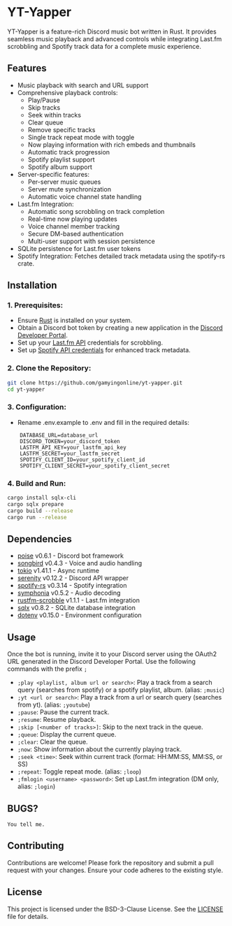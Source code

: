 # YT-Yapper

YT-Yapper is a feature-rich Discord music bot written in Rust. It provides seamless music playback and advanced controls while integrating Last.fm scrobbling and Spotify track data for a complete music experience.

## Features

- Music playback with search and URL support
- Comprehensive playback controls:
  - Play/Pause
  - Skip tracks
  - Seek within tracks
  - Clear queue
  - Remove specific tracks
  - Single track repeat mode with toggle
  - Now playing information with rich embeds and thumbnails
  - Automatic track progression
  - Spotify playlist support
  - Spotify album support
- Server-specific features:
  - Per-server music queues
  - Server mute synchronization
  - Automatic voice channel state handling
- Last.fm Integration:
  - Automatic song scrobbling on track completion
  - Real-time now playing updates
  - Voice channel member tracking
  - Secure DM-based authentication
  - Multi-user support with session persistence
- SQLite persistence for Last.fm user tokens
- Spotify Integration: Fetches detailed track metadata using the spotify-rs crate.

## Installation

### 1. Prerequisites:

- Ensure [Rust](https://rust-lang.org) is installed on your system.
- Obtain a Discord bot token by creating a new application in the [Discord Developer Portal](https://discord.com/developers/applications).
- Set up your [Last.fm API](https://www.last.fm/api/account/create) credentials for scrobbling.
- Set up [Spotify API credentials](https://developer.spotify.com/dashboard) for enhanced track metadata.

### 2. Clone the Repository:

```bash
git clone https://github.com/gamyingonline/yt-yapper.git
cd yt-yapper
```

### 3. Configuration:

- Rename .env.example to .env and fill in the required details:

```
    DATABASE_URL=database_url
    DISCORD_TOKEN=your_discord_token
    LASTFM_API_KEY=your_lastfm_api_key
    LASTFM_SECRET=your_lastfm_secret
    SPOTIFY_CLIENT_ID=your_spotify_client_id
    SPOTIFY_CLIENT_SECRET=your_spotify_client_secret
```

### 4. Build and Run:

```bash
cargo install sqlx-cli
cargo sqlx prepare
cargo build --release
cargo run --release
```

## Dependencies

- [poise](https://crates.io/crates/poise) v0.6.1 - Discord bot framework
- [songbird](https://crates.io/crates/songbird) v0.4.3 - Voice and audio handling
- [tokio](https://crates.io/crates/tokio) v1.41.1 - Async runtime
- [serenity](https://crates.io/crates/serenity) v0.12.2 - Discord API wrapper
- [spotify-rs](https://crates.io/crates/spotify-rs) v0.3.14 - Spotify integration
- [symphonia](https://crates.io/crates/symphonia) v0.5.2 - Audio decoding
- [rustfm-scrobble](https://crates.io/crates/rustfm-scrobble) v1.1.1 - Last.fm integration
- [sqlx](https://crates.io/crates/sqlx) v0.8.2 - SQLite database integration
- [dotenv](https://crates.io/crates/dotenv) v0.15.0 - Environment configuration

## Usage

Once the bot is running, invite it to your Discord server using the OAuth2 URL generated in the Discord Developer Portal. Use the following commands with the prefix `;`

- `;play <playlist, album url or search>`: Play a track from a search query (searches from spotify) or a spotify playlist, album. (alias: `;music`)
- `;yt <url or search>`: Play a track from a url or search query (searches from yt). (alias: `;youtube`)
- `;pause`: Pause the current track.
- `;resume`: Resume playback.
- `;skip [<number of tracks>]`: Skip to the next track in the queue.
- `;queue`: Display the current queue.
- `;clear`: Clear the queue.
- `;now`: Show information about the currently playing track.
- `;seek <time>`: Seek within current track (format: HH:MM:SS, MM:SS, or SS)
- `;repeat`: Toggle repeat mode. (alias: `;loop`)
- `;fmlogin <username> <password>`: Set up Last.fm integration (DM only, alias: `;login`)

## BUGS?
`You tell me.`

## Contributing 

Contributions are welcome! Please fork the repository and submit a pull request with your changes. Ensure your code adheres to the existing style.

## License

This project is licensed under the BSD-3-Clause License. See the [LICENSE](https://github.com/GamyingOnline/yt-yapper/blob/main/LICENSE) file for details.
